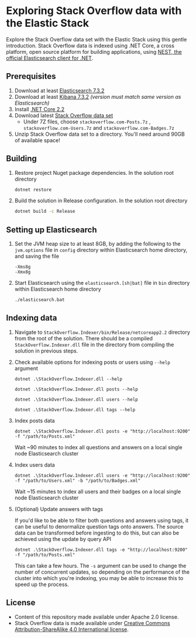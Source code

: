# Exploring Stack Overflow data with the Elastic Stack

Explore the Stack Overflow data set with the Elastic Stack using this gentle introduction. Stack Overflow data is indexed using .NET Core, a cross platform, open source platform for building applications, using [NEST, the official Elasticsearch client for .NET](https://github.com/elastic/elasticsearch-net).

## Prerequisites

1. Download at least [Elasticsearch 7.3.2](https://www.elastic.co/downloads/elasticsearch)
2. Download at least [Kibana 7.3.2](https://www.elastic.co/downloads/kibana) _(version must match same version as Elasticsearch)_
3. Install [.NET Core 2.2](https://dotnet.microsoft.com/download/dotnet-core/2.2)
4. Download latest [Stack Overflow data set](https://archive.org/details/stackexchange)
    - Under 7Z files, choose `stackoverflow.com-Posts.7z` , `stackoverflow.com-Users.7z` and `stackoverflow.com-Badges.7z`
5. Unzip Stack Overflow data set to a directory. You'll need around 90GB of available space! 

## Building

1. Restore project Nuget package dependencies. In the solution root directory

    ```bat
    dotnet restore
    ```
2. Build the solution in Release configuration. In the solution root directory

    ```bat
    dotnet build -c Release
    ```

## Setting up Elasticsearch

1. Set the JVM heap size to at least 8GB, by adding the following to the `jvm.options` file in `config` directory within Elasticsearch home directory, and saving the file

    ```
    -Xms8g
    -Xmx8g
    ```
2. Start Elasticsearch using the `elasticsearch.[sh|bat]` file in `bin` directory within Elasticsearch home directory

    ```bat
    ./elasticsearch.bat
    ```

## Indexing data

1. Navigate to `StackOverflow.Indexer/bin/Release/netcoreapp2.2` directory from the root of the solution. There should be a compiled `StackOverflow.Indexer.dll` file in the directory from compiling the solution in previous steps.

2. Check available options for indexing posts or users using `--help` argument

    ```
    dotnet .\StackOverflow.Indexer.dll --help

    dotnet .\StackOverflow.Indexer.dll posts --help

    dotnet .\StackOverflow.Indexer.dll users --help

    dotnet .\StackOverflow.Indexer.dll tags --help
    ```

3. Index posts data

    ```
    dotnet .\StackOverflow.Indexer.dll posts -e "http://localhost:9200" -f "/path/to/Posts.xml"
    ```

    Wait ~90 minutes to index all questions and answers on a local single node Elasticsearch cluster

4. Index users data

    ```
    dotnet .\StackOverflow.Indexer.dll users -e "http://localhost:9200" -f "/path/to/Users.xml" -b "/path/to/Badges.xml"
    ```

    Wait ~15 minutes to index all users and their badges on a local single node Elasticsearch cluster

5. (Optional) Update answers with tags

    If you'd like to be able to filter both questions and answers using tags, it can be useful to denormalize question tags onto
    answers. The source data can be transformed before ingesting to do this, but can also be achieved using the update by query API

    ```
    dotnet .\StackOverflow.Indexer.dll tags -e "http://localhost:9200" -f "/path/to/Posts.xml"
    ```

    This can take a few hours. The `-s` argument can be used to change the number of concurrent updates, so depending on the performance of
    the cluster into which you're indexing, you may be able to increase this to speed up the process. 


## License

- Content of this repository made available under Apache 2.0 license.
- Stack Overflow data is made available under [Creative Commons Attribution-ShareAlike 4.0 International license](https://creativecommons.org/licenses/by-sa/4.0/).